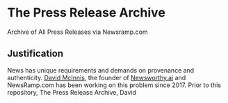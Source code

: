 # The Press Release Archive

Archive of All Press Releases via Newsramp.com

## Justification

News has unique requirements and demands on provenance and authenticity. [David McInnis](https://www.linkedin.com/in/davidmcinnis/), the founder of [Newsworthy.ai](https://newsworthy.ai) and NewsRamp.com has been working on this problem since 2017. Prior to this repository, The Press Release Archive, David 
